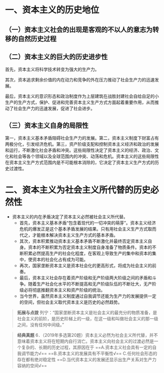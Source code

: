 # 一、资本主义的历史地位
## （一）资本主义社会的出现是客观的不以人的意志为转移的自然历史过程
## （二）资本主义的巨大的历史进步性
首先，资本主义将科学技术转变为强大的生产力。

其次，资本追求剩余价值的内在动力和竞争的外在压力推动了社会生产力的迅速发展。

最后，资本主义的意识形态和政治制度作为上层建筑在战胜封建社会自给自足的小生产的生产方式，保护、促进和完善资本主义生产方式方面起着重要作用，从而推动了社会生产力的迅速发展，促进了社会进步。
## （三）资本主义自身的局限性
第一，资本主义基本矛盾阻碍社会生产力的发展。第二，资本主义制度下财富占有两极分化，引发经济危机。第三，资产阶级支配和控制资本主义经济和政治的发展和运行，不断激化社会矛盾和冲突。这些局限性决定了资本主义的经济、政治、文化和社会等各个领域以及全球范围内的冲突、动荡和危机。资本主义的这些局限性在资本主义生产方式范围内是不可能根本消除的，它决定了资本主义生产方式的历史过渡性。
# 二、资本主义为社会主义所代替的历史必然性
- 资本主义的内在矛盾决定了资本主义必然被社会主义所代替。
	- 首先，资本主义基本矛盾“包含着现代的一切冲突的萌芽”。资本主义经济危机的爆发正是这个基本矛盾发展的结果。只有用社会主义生产方式取而代之，才能根本解决资本主义生产方式的基本矛盾。
	- 其次，资本积累推动资本主义基本矛盾不断激化并最终否定资本主义自身。资本的不断积累为否定资本主义制度自身准备了物质条件。资本的不断积累必然提高生产的社会化程度，在客观上导致生产的集中和资本的集中，使资本的社会化占有成为可能。
	- 再次，国家垄断资本主义是资本社会化的更高形式，将成为社会主义的前奏。
	- 最后，资本主义社会存在着资产阶级和无产阶级两大阶级之间的矛盾和斗争。随着生产社会化水平的不断提高和无产阶级队伍的不断壮大，无产阶级必将彻底推翻资本主义和资产阶级的统治。
	- 当今世界，虽然资本主义制度通过自我调节还能为生产力的发展提供一定的空间，但社会主义取代资本主义是历史的必然趋势。

>**拓展与点拨**
列宁：“国家垄断资本主义是社会主义的最充分的物质准备，是社会主义的前阶，是历史阶梯上的一级，在这一级和叫做社会主义的那一级之间，没有任何中间级。”

>**经典真题**
6．（2019年多选第20题）资本主义必然为社会主义所代替，并不意味着资本主义将在短期内自行消亡。资本主义向社会主义的过渡必然是一个复杂的、长期的历史过程，其原因在于
==A.资本主义社会具有一定的自我调节能力√==
==B.资本主义的发展具有不平衡性√==
C.任何社会形态的存在都有绝对稳定性
==D.当代资本主义的发展还显示出生产关系对生产力容纳的空间√==